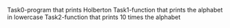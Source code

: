 Task0-program that prints Holberton
Task1-function that prints the alphabet in lowercase
Task2-function that prints 10 times the alphabet